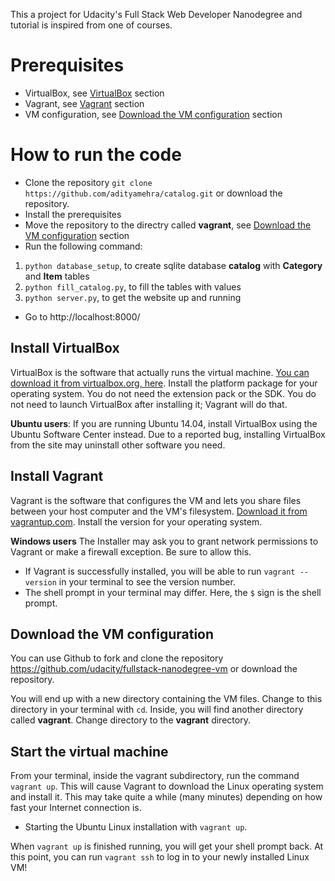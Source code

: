 This a project for Udacity's Full Stack Web Developer Nanodegree and tutorial is inspired from one of courses.
# Prerequisites

- VirtualBox, see [VirtualBox](#install-virtualbox) section
- Vagrant, see [Vagrant](#install-vagrant) section
- VM configuration, see [Download the VM configuration](#download-the-vm-configuration) section

# How to run the code

- Clone the repository `git clone https://github.com/adityamehra/catalog.git` or download the repository.
- Install the prerequisites
- Move the repository to the directry called __vagrant__, see [Download the VM configuration](#download-the-vm-configuration) section
- Run the following command:
 1. `python database_setup`, to create sqlite database __catalog__ with __Category__ and __Item__ tables
 2. `python fill_catalog.py`, to fill the tables with values
 3. `python server.py`, to get the website up and running
- Go to http://localhost:8000/

## Install VirtualBox
VirtualBox is the software that actually runs the virtual machine. [You can download it from virtualbox.org, here](https://www.virtualbox.org/wiki/Downloads). Install the platform package for your operating system. You do not need the extension pack or the SDK. You do not need to launch VirtualBox after installing it; Vagrant will do that.

__Ubuntu users__: If you are running Ubuntu 14.04, install VirtualBox using the Ubuntu Software Center instead. Due to a reported bug, installing VirtualBox from the site may uninstall other software you need.

## Install Vagrant
Vagrant is the software that configures the VM and lets you share files between your host computer and the VM's filesystem. [Download it from vagrantup.com](https://www.vagrantup.com/downloads.html). Install the version for your operating system.

__Windows users__ The Installer may ask you to grant network permissions to Vagrant or make a firewall exception. Be sure to allow this.

- If Vagrant is successfully installed, you will be able to run `vagrant --version` in your terminal to see the version number.
- The shell prompt in your terminal may differ. Here, the `$` sign is the shell prompt.

## Download the VM configuration

You can use Github to fork and clone the repository https://github.com/udacity/fullstack-nanodegree-vm or download the repository.

You will end up with a new directory containing the VM files. Change to this directory in your terminal with `cd`. Inside, you will find another directory called __vagrant__. Change directory to the __vagrant__ directory.

## Start the virtual machine

From your terminal, inside the vagrant subdirectory, run the command `vagrant up`. This will cause Vagrant to download the Linux operating system and install it. This may take quite a while (many minutes) depending on how fast your Internet connection is.
- Starting the Ubuntu Linux installation with `vagrant up`.

When `vagrant up` is finished running, you will get your shell prompt back. At this point, you can run `vagrant ssh` to log in to your newly installed Linux VM!
